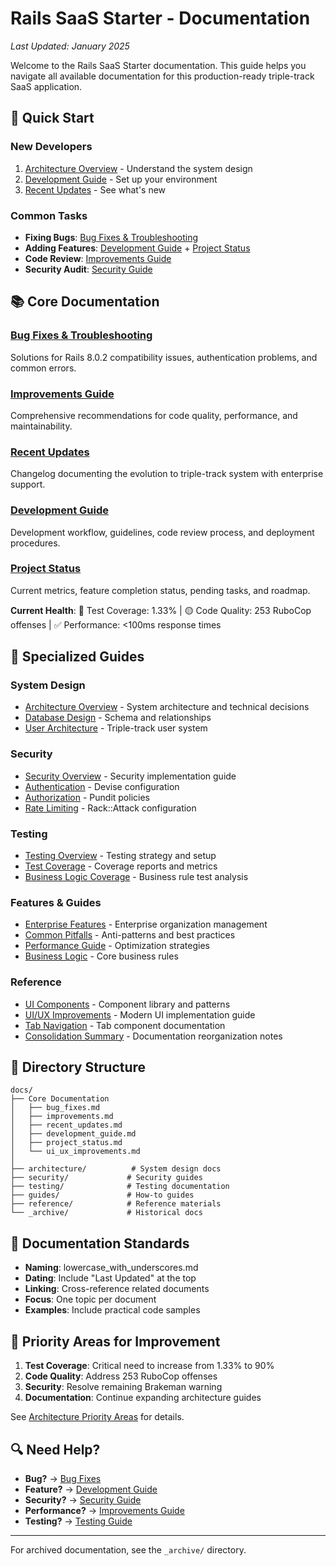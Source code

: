 # Rails SaaS Starter - Documentation

*Last Updated: January 2025*

Welcome to the Rails SaaS Starter documentation. This guide helps you navigate all available documentation for this production-ready triple-track SaaS application.

## 🚀 Quick Start

### New Developers
1. [Architecture Overview](architecture/README.md) - Understand the system design
2. [Development Guide](development_guide.md) - Set up your environment
3. [Recent Updates](recent_updates.md) - See what's new

### Common Tasks
- **Fixing Bugs**: [Bug Fixes & Troubleshooting](bug_fixes.md)
- **Adding Features**: [Development Guide](development_guide.md) + [Project Status](project_status.md)
- **Code Review**: [Improvements Guide](improvements.md)
- **Security Audit**: [Security Guide](security/README.md)

## 📚 Core Documentation

### [Bug Fixes & Troubleshooting](bug_fixes.md)
Solutions for Rails 8.0.2 compatibility issues, authentication problems, and common errors.

### [Improvements Guide](improvements.md)
Comprehensive recommendations for code quality, performance, and maintainability.

### [Recent Updates](recent_updates.md)
Changelog documenting the evolution to triple-track system with enterprise support.

### [Development Guide](development_guide.md)
Development workflow, guidelines, code review process, and deployment procedures.

### [Project Status](project_status.md)
Current metrics, feature completion status, pending tasks, and roadmap.

**Current Health**: 🔴 Test Coverage: 1.33% | 🟡 Code Quality: 253 RuboCop offenses | ✅ Performance: <100ms response times

## 📖 Specialized Guides

### System Design
- [Architecture Overview](architecture/README.md) - System architecture and technical decisions
- [Database Design](architecture/03-database-design.md) - Schema and relationships
- [User Architecture](architecture/02-user-architecture.md) - Triple-track user system

### Security
- [Security Overview](security/README.md) - Security implementation guide
- [Authentication](security/authentication.md) - Devise configuration
- [Authorization](security/authorization.md) - Pundit policies
- [Rate Limiting](security/rack-attack.md) - Rack::Attack configuration

### Testing
- [Testing Overview](testing/README.md) - Testing strategy and setup
- [Test Coverage](testing/02-test-coverage.md) - Coverage reports and metrics
- [Business Logic Coverage](business_logic_coverage_summary.md) - Business rule test analysis

### Features & Guides
- [Enterprise Features](guides/enterprise-features.md) - Enterprise organization management
- [Common Pitfalls](guides/common-pitfalls.md) - Anti-patterns and best practices
- [Performance Guide](guides/performance-guide.md) - Optimization strategies
- [Business Logic](guides/business-logic.md) - Core business rules

### Reference
- [UI Components](reference/ui-components.md) - Component library and patterns
- [UI/UX Improvements](ui_ux_improvements.md) - Modern UI implementation guide
- [Tab Navigation](tab_navigation.md) - Tab component documentation
- [Consolidation Summary](CONSOLIDATION_SUMMARY.md) - Documentation reorganization notes

## 📂 Directory Structure

```
docs/
├── Core Documentation
│   ├── bug_fixes.md
│   ├── improvements.md
│   ├── recent_updates.md
│   ├── development_guide.md
│   ├── project_status.md
│   └── ui_ux_improvements.md
│
├── architecture/          # System design docs
├── security/             # Security guides
├── testing/              # Testing documentation
├── guides/               # How-to guides
├── reference/            # Reference materials
└── _archive/             # Historical docs
```

## 📝 Documentation Standards

- **Naming**: lowercase_with_underscores.md
- **Dating**: Include "Last Updated" at the top
- **Linking**: Cross-reference related documents
- **Focus**: One topic per document
- **Examples**: Include practical code samples

## 🎯 Priority Areas for Improvement

1. **Test Coverage**: Critical need to increase from 1.33% to 90%
2. **Code Quality**: Address 253 RuboCop offenses
3. **Security**: Resolve remaining Brakeman warning
4. **Documentation**: Continue expanding architecture guides

See [Architecture Priority Areas](architecture/README.md#priority-areas-for-improvement) for details.

## 🔍 Need Help?

- **Bug?** → [Bug Fixes](bug_fixes.md)
- **Feature?** → [Development Guide](development_guide.md)
- **Security?** → [Security Guide](security/README.md)
- **Performance?** → [Improvements Guide](improvements.md#performance-optimizations)
- **Testing?** → [Testing Guide](testing/README.md)

---

For archived documentation, see the `_archive/` directory.